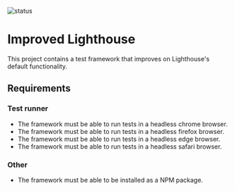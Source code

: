 ![status](https://badgen.net/static/status/planning/grey/)

# Improved Lighthouse

This project contains a test framework that improves on Lighthouse's default functionality.

## Requirements

### Test runner

- The framework must be able to run tests in a headless chrome browser.
- The framework must be able to run tests in a headless firefox browser.
- The framework must be able to run tests in a headless edge browser.
- The framework must be able to run tests in a headless safari browser.

### Other

- The framework must be able to be installed as a NPM package.

